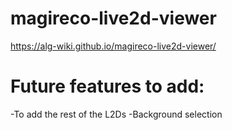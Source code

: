 # magireco-live2d-viewer
https://alg-wiki.github.io/magireco-live2d-viewer/

# Future features to add:
-To add the rest of the L2Ds
-Background selection
